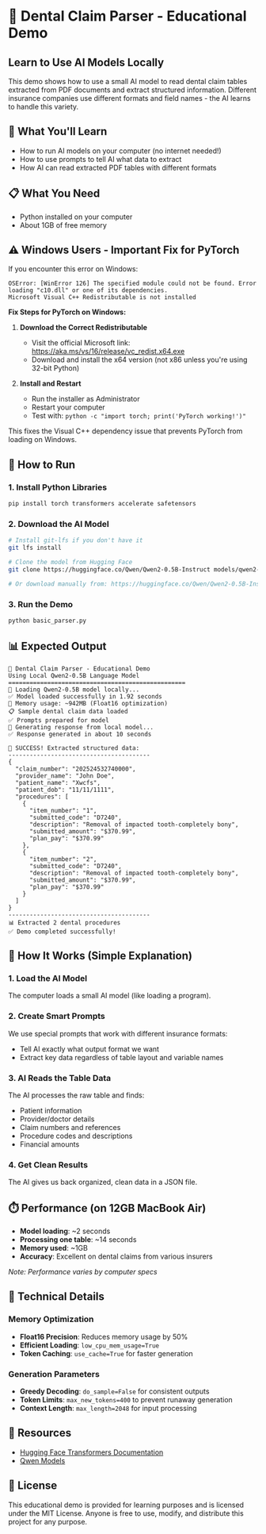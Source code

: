 # 🏥 Dental Claim Parser - Educational Demo

## Learn to Use AI Models Locally

This demo shows how to use a small AI model to read dental claim tables extracted from PDF documents and extract structured information. Different insurance companies use different formats and field names - the AI learns to handle this variety.

## 🎯 What You'll Learn

- How to run AI models on your computer (no internet needed!)
- How to use prompts to tell AI what data to extract
- How AI can read extracted PDF tables with different formats

## 📋 What You Need

- Python installed on your computer
- About 1GB of free memory

## ⚠️ Windows Users - Important Fix for PyTorch

If you encounter this error on Windows:
```
OSError: [WinError 126] The specified module could not be found. Error loading "c10.dll" or one of its dependencies.
Microsoft Visual C++ Redistributable is not installed
```

**Fix Steps for PyTorch on Windows:**

1. **Download the Correct Redistributable**
   - Visit the official Microsoft link: https://aka.ms/vs/16/release/vc_redist.x64.exe
   - Download and install the x64 version (not x86 unless you're using 32-bit Python)

2. **Install and Restart**
   - Run the installer as Administrator
   - Restart your computer
   - Test with: `python -c "import torch; print('PyTorch working!')"`

This fixes the Visual C++ dependency issue that prevents PyTorch from loading on Windows.

## 🚀 How to Run

### 1. Install Python Libraries
```bash
pip install torch transformers accelerate safetensors
```

### 2. Download the AI Model
```bash
# Install git-lfs if you don't have it
git lfs install

# Clone the model from Hugging Face
git clone https://huggingface.co/Qwen/Qwen2-0.5B-Instruct models/qwen2-0.5b

# Or download manually from: https://huggingface.co/Qwen/Qwen2-0.5B-Instruct

```

### 3. Run the Demo
```bash
python basic_parser.py
```

## 📊 Expected Output

```
🏥 Dental Claim Parser - Educational Demo
Using Local Qwen2-0.5B Language Model
==================================================
🤖 Loading Qwen2-0.5B model locally...
✅ Model loaded successfully in 1.92 seconds
💾 Memory usage: ~942MB (Float16 optimization)
📋 Sample dental claim data loaded
✅ Prompts prepared for model
🧠 Generating response from local model...
✅ Response generated in about 10 seconds

🎉 SUCCESS! Extracted structured data:
----------------------------------------
{
  "claim_number": "202524532740000",
  "provider_name": "John Doe",
  "patient_name": "Xwcfs",
  "patient_dob": "11/11/1111",
  "procedures": [
    {
      "item_number": "1",
      "submitted_code": "D7240",
      "description": "Removal of impacted tooth-completely bony",
      "submitted_amount": "$370.99",
      "plan_pay": "$370.99"
    },
    {
      "item_number": "2", 
      "submitted_code": "D7240",
      "description": "Removal of impacted tooth-completely bony",
      "submitted_amount": "$370.99",
      "plan_pay": "$370.99"
    }
  ]
}
----------------------------------------
📊 Extracted 2 dental procedures
✅ Demo completed successfully!
```

## 🧠 How It Works (Simple Explanation)

### 1. Load the AI Model
The computer loads a small AI model (like loading a program).

### 2. Create Smart Prompts
We use special prompts that work with different insurance formats:
- Tell AI exactly what output format we want
- Extract key data regardless of table layout and variable names

### 3. AI Reads the Table Data
The AI processes the raw table and finds:
- Patient information
- Provider/doctor details
- Claim numbers and references  
- Procedure codes and descriptions
- Financial amounts

### 4. Get Clean Results
The AI gives us back organized, clean data in a JSON file.

## ⏱️ Performance (on 12GB MacBook Air)

- **Model loading**: ~2 seconds
- **Processing one table**: ~14 seconds  
- **Memory used**: ~1GB
- **Accuracy**: Excellent on dental claims from various insurers

*Note: Performance varies by computer specs*

## 🔧 Technical Details

### Memory Optimization

- **Float16 Precision**: Reduces memory usage by 50%
- **Efficient Loading**: `low_cpu_mem_usage=True`
- **Token Caching**: `use_cache=True` for faster generation

### Generation Parameters

- **Greedy Decoding**: `do_sample=False` for consistent outputs
- **Token Limits**: `max_new_tokens=400` to prevent runaway generation
- **Context Length**: `max_length=2048` for input processing


## 🔗 Resources

- [Hugging Face Transformers Documentation](https://huggingface.co/docs/transformers)
- [Qwen Models](https://huggingface.co/Qwen)

## 📝 License

This educational demo is provided for learning purposes and is licensed under the MIT License. Anyone is free to use, modify, and distribute this project for any purpose. 
